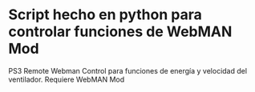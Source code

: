 # Script hecho en python para controlar funciones de WebMAN Mod
PS3 Remote Webman Control para funciones de energía y velocidad del ventilador. Requiere WebMAN Mod
